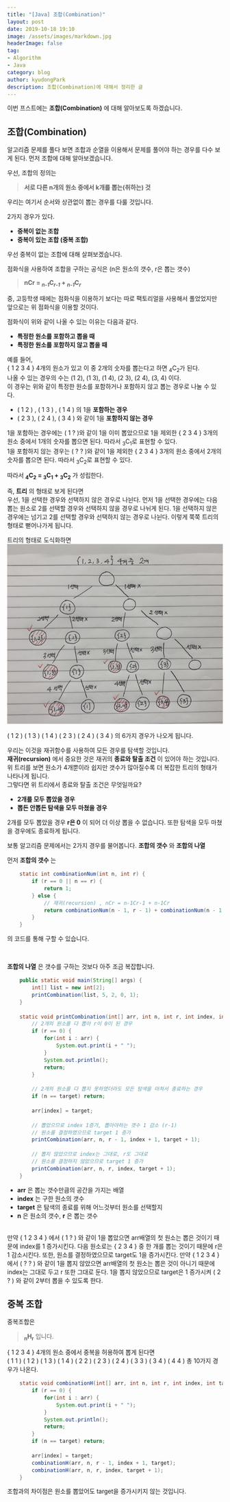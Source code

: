 ```yaml
---
title: "[Java] 조합(Combination)"
layout: post
date: 2019-10-18 19:10
image: /assets/images/markdown.jpg
headerImage: false
tag:
- Algorithm
- Java
category: blog
author: kyudongPark
description: 조합(Combination)에 대해서 정리한 글
---
```


이번 프스트에는 **조합(Combination)** 에 대해 알아보도록 하겠습니다. 

## 조합(Combination) 

알고리즘 문제를 풀다 보면 조합과 순열을 이용해서 문제를 풀어야 하는 경우를 다수 보게 된다. 먼저 조합에 대해 알아보겠습니다.  

우선, 조합의 정의는  
> **서로 다른 n개의 원소 중에서 k개를 뽑는(취하는) 것**

우리는 여기서 순서와 상관없이 뽑는 경우를 다룰 것입니다.

2가지 경우가 있다. 
* **중복이 없는 조합**
* **중복이 있는 조합 (중복 조합)**

우선 중복이 없는 조합에 대해 살펴보겠습니다.

점화식을 사용하여 조합을 구하는 공식은 (n은 원소의 갯수, r은 뽑는 갯수)
> **nCr = <em><sub>n-1</sub></em>C<em><sub>r-1</sub></em> + <em><sub>n-1</sub></em>C<em><sub>r</sub></em>**


중, 고등학생 때에는 점화식을 이용하기 보다는 따로 팩토리얼을 사용해서 풀었었지만 앞으로는 위 점화식을 이용할 것이다.  

점화식이 위와 같이 나올 수 있는 이유는 다음과 같다. 

* **특정한 원소를 포함하고 뽑을 때**
* **특정한 원소를 포함하지 않고 뽑을 때**

예를 들어,  
{ 1 2 3 4 } 4개의 원소가 있고 이 중 2개의 숫자를 뽑는다고 하면 <sub>4</sub>C<sub>2</sub>가 된다.  
나올 수 있는 경우의 수는 (1 2), (1 3), (1 4), (2 3), (2 4), (3, 4) 이다.  
이 경우는 위와 같이 특정한 원소를 포함하거나 포함하지 않고 뽑는 경우로 나눌 수 있다.  

* ( 1  2 ) , ( 1  3 ) , ( 1  4 ) 의 1을 **포함하는 경우**
* ( 2  3 ), ( 2  4 ), ( 3  4 ) 와 같이 1을 **포함하지 않는 경우**

    
1을 포함하는 경우에는 ( 1  ? )와 같이 1을 이미 뽑았으므로 1을 제외한 {  2  3  4  } 3개의 원소 중에서 1개의 숫자를 뽑으면 된다. 따라서 <sub>3</sub>C<sub>1</sub>로 표현할 수 있다.  
1을 포함하지 않는 경우는 ( ?  ? )와 같이 1을 제외한 {  2  3  4  } 3개의 원소 중에서 2개의 숫자를 뽑으면 된다. 따라서 
<sub>3</sub>C<sub>2</sub>로 표현할 수 있다. 

따라서 **<sub>4</sub>C<sub>2</sub> = <sub>3</sub>C<sub>1</sub> + <sub>3</sub>C<sub>2</sub>** 가 성립한다. 

즉, **트리** 의 형태로 보게 된다면  
우선, 1을 선택한 경우와 선택하지 않은 경우로 나뉜다. 먼저 1을 선택한 경우에는 다음 뽑는 원소로 2를 선택할 경우와 선택하지 않을 경우로 나뉘게 된다. 1을 선택하지 않은 경우에는 넘기고 2를 선택할 경우와 선택하지 않는 경우로 나뉜다. 이렇게 쭉쭉 트리의 형태로 뻗어나가게 됩니다. 

트리의 형태로 도식화하면 
![combinationTree](../assets/images/combTree.jpeg)

( 1 2 )  ( 1 3 )  ( 1 4 )  ( 2 3 )  ( 2 4 )  ( 3 4 ) 의 6가지 경우가 나오게 됩니다. 
    

우리는 이것을 재귀함수를 사용하여 모든 경우를 탐색할 것입니다.  
**재귀(recursion)** 에서 중요한 것은 재귀의 **종료와 탈출 조건** 이 있어야 하는 것입니다. 위 트리를 보면 원소가 4개뿐이라 쉽지만 갯수가 많아질수록 더 복잡한 트리의 형태가 나타나게 됩니다.  
그렇다면 위 트리에서 종료와 탈출 조건은 무엇일까요?

* **2개를 모두 뽑았을 경우**
* **뽑든 안뽑든 탐색을 모두 마쳤을 경우**


2개를 모두 뽑았을 경우 **r은 0** 이 되어 더 이상 뽑을 수 없습니다. 또한 탐색을 모두 마쳤을 경우에도 종료하게 됩니다. 

보통 알고리즘 문제에서는 2가지 경우를 물어봅니다. **조합의 갯수** 와 **조합의 나열**

먼저 **조합의 갯수** 는

```java
    static int combinationNum(int n, int r) {
        if (r == 0 || n == r) {
            return 1;
        } else {
            // 재귀(recursion) , nCr = n-1Cr-1 + n-1Cr
            return combinationNum(n - 1, r - 1) + combinationNum(n - 1, r);
        }
    }
```

의 코드를 통해 구할 수 있습니다.

<br>

**조합의 나열** 은 갯수를 구하는 것보다 아주 조금 복잡합니다. 

```java
    public static void main(String[] args) {
        int[] list = new int[2];
        printCombination(list, 5, 2, 0, 1);
    }

    static void printCombination(int[] arr, int n, int r, int index, int target) {
        // 2개의 원소를 다 뽑아 r이 0이 된 경우 
        if (r == 0) {
            for(int i : arr) {
                System.out.print(i + " ");
            }
            System.out.println();
            return;
        }
        
        // 2개의 원소를 다 뽑지 못하였더라도 모든 탐색을 마쳐서 종료하는 경우 
        if (n == target) return;

        arr[index] = target;
        
        // 뽑았으므로 index 1증가, 뽑아야하는 갯수 1 감소 (r-1)
        // 원소를 결정하였으므로 target 1 증가 
        printCombination(arr, n, r - 1, index + 1, target + 1);
        
        // 뽑지 않았으므로 index는 그대로, r도 그대로
        // 원소를 결정하지 않았으므로 target 1 증가
        printCombination(arr, n, r, index, target + 1);
    }
```

* **arr** 은 뽑는 갯수만큼의 공간을 가지는 배열
* **index** 는 구한 원소의 갯수
* **target** 은 탐색의 종료를 위해 어느것부터 원소를 선택할지
* **n** 은 원소의 갯수, **r** 은 뽑는 갯수
<br>
만약 {  1  2  3  4  } 에서 (  1  ?  ) 와 같이 1을 뽑았으면 arr배열의 첫 원소는 뽑은 것이기 때문에 index를 1 증가시킨다. 다음 원소로는 {  2  3  4  } 중 한 개를 뽑는 것이기 때문에 r은 1 감소시킨다. 또한, 원소를 결정하였으므로 target도 1을 증가시킨다.  
만약 {  1  2  3  4  } 에서 (  ?  ?  ) 와 같이 1을 뽑지 않았으면 arr배열의 첫 원소는 뽑은 것이 아니기 때문에 index는 그대로 두고 r 또한 그대로 둔다. 
1을 뽑지 않았으므로 target은 1 증가시켜 (  2  ?  ) 와 같이 2부터 뽑을 수 있도록 한다. 




## 중복 조합

중복조합은 
> **<sub>n</sub>H<sub>r</sub>** 입니다.

{  1  2  3  4  } 4개의 원소 중에서 중복을 허용하여 뽑게 된다면  
( 1 1 ) ( 1 2 ) ( 1 3 ) ( 1 4 ) ( 2 2 ) ( 2 3 ) ( 2 4 ) ( 3 3 ) ( 3 4 ) ( 4 4 ) 총 10가지 경우가 나온다. 

```java
    static void combinationH(int[] arr, int n, int r, int index, int target) {
        if (r == 0) {
            for(int i : arr) {
                System.out.print(i + " ");
            }
            System.out.println();
            return;
        }
        if (n == target) return;

        arr[index] = target;
        combinationH(arr, n, r - 1, index + 1, target);
        combinationH(arr, n, r, index, target + 1);
    }
```

조합과의 차이점은 원소를 뽑았어도 target을 증가시키지 않는 것입니다. 
